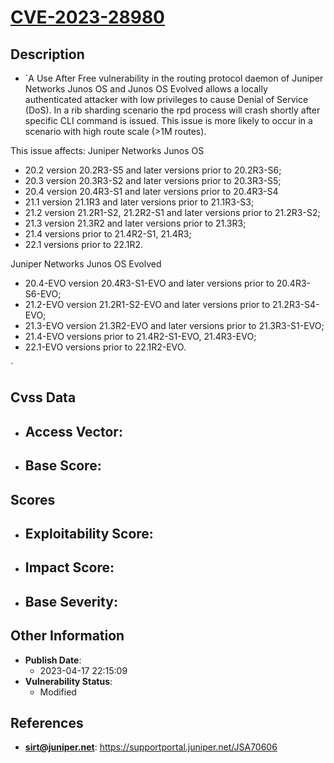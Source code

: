 
# [CVE-2023-28980](https://supportportal.juniper.net/JSA70606)

## Description

- `A Use After Free vulnerability in the routing protocol daemon of Juniper Networks Junos OS and Junos OS Evolved allows a locally authenticated attacker with low privileges to cause Denial of Service (DoS). In a rib sharding scenario the rpd process will crash shortly after specific CLI command is issued. This issue is more likely to occur in a scenario with high route scale (>1M routes).


This issue affects:
Juniper Networks Junos OS


  *  20.2 version 20.2R3-S5 and later versions prior to 20.2R3-S6;
  *  20.3 version 20.3R3-S2 and later versions prior to 20.3R3-S5;
  *  20.4 version 20.4R3-S1 and later versions prior to 20.4R3-S4
  *  21.1 version 21.1R3 and later versions prior to 21.1R3-S3;
  *  21.2 version 21.2R1-S2, 21.2R2-S1 and later versions prior to 21.2R3-S2;
  *  21.3 version 21.3R2 and later versions prior to 21.3R3;
  *  21.4 versions prior to 21.4R2-S1, 21.4R3;
  *  22.1 versions prior to 22.1R2.




Juniper Networks Junos OS Evolved


  *  20.4-EVO version 20.4R3-S1-EVO and later versions prior to 20.4R3-S6-EVO;
  *  21.2-EVO version 21.2R1-S2-EVO and later versions prior to 21.2R3-S4-EVO;
  *  21.3-EVO version 21.3R2-EVO and later versions prior to 21.3R3-S1-EVO;
  *  21.4-EVO versions prior to 21.4R2-S1-EVO, 21.4R3-EVO;
  *  22.1-EVO versions prior to 22.1R2-EVO.


`

## Cvss Data

- **Access Vector**:
  - 
- **Base Score**:
  - 

## Scores

- **Exploitability Score**:
  - 
- **Impact Score**:
  - 
- **Base Severity**:
  - 

## Other Information

- **Publish Date**:
  - 2023-04-17 22:15:09
- **Vulnerability Status**:
  - Modified

## References

- **sirt@juniper.net**: https://supportportal.juniper.net/JSA70606
